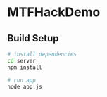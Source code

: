 # MTFHackDemo

## Build Setup

``` bash
# install dependencies
cd server
npm install

# run app
node app.js

```
